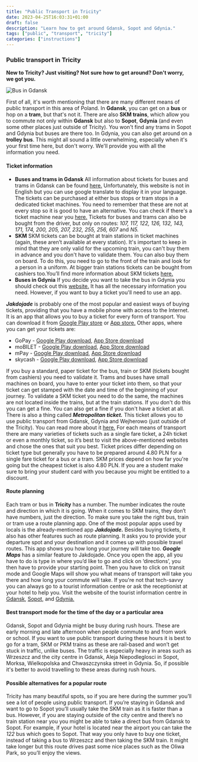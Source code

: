 ```yaml
---
title: "Public Transport in Tricity"
date: 2023-04-25T16:03:31+01:00
draft: false
description: "Learn how to get around Gdansk, Sopot and Gdynia."
tags: ["public", "transport", "tricity"]
categories: ["instructions"]
---
```


### Public transport in Tricity

**New to Tricity? Just visiting? Not sure how to get around?
Don't worry, we got you.**

![Bus in Gdansk](https://download.cloudgdansk.pl/visitgdansk-pl/t/2018032932.jpg)

First of all, it's worth mentioning that there are many different means of public transport in this area of Poland. In **Gdansk**, you can get on a **bus** or hop on a **tram**, but that's not it. There are also **SKM trains**, which allow you to commute not only within **Gdansk** but also to **Sopot**, **Gdynia** (and even some other places just outside of Tricity). You won't find any trams in Sopot and Gdynia but buses are there too. In Gdynia, you can also get around on a **trolley bus**.
This might all sound a little overwhelming, especially when it's your first time here, but don't worry. We'll provide you with all the information you need.

#### Ticket information

* **Buses and trams in Gdansk**
  All information about tickets for buses and trams in Gdansk can be found [here.](https://ztm.gda.pl/bilety/ceny-biletow,a,13) Unfortunately, this website is not in English but you can use google translate to display it in your language. The tickets can be purchased at either bus stops or tram stops in a dedicated ticket machines. You need to remember that these are not at every stop so it is good to have an alternative. You can check if there's a ticket machine near you [here.](https://ztm.gda.pl/bilety?lokalizacja)
Tickets for buses and trams can also be bought from the driver, but only on routes: *107, 117, 122, 126, 132, 143, 171, 174, 200, 205, 207, 232, 255, 256, 607* and *N5.*
* **SKM**
  SKM tickets can be bought at train stations in ticket machines (again, these aren’t available at every station). It's important to keep in mind that they are only valid for the upcoming train, you can't buy them in advance and you don't have to validate them. You can also buy them on board. To do this, you need to go to the front of the train and look for a person in a uniform. At bigger train stations tickets can be bought from cashiers too.You’ll find more information about SKM tickets [here.](https://www.bilety.skm.pkp.pl/en/)
* **Buses in Gdynia**
  If you decide you want to take the bus in Gdynia you should check out this [website.](https://zkmgdynia.pl/bilety-jednorazowe-zkm-w-gdyni-i-metropolitalne-mzkzg#czytaj) It has all the necessary information you need. However, if you want to buy a ticket you'll need to use an app.
  
***Jakdojade*** is probably one of the most popular and easiest ways of buying tickets, providing that you have a mobile phone with access to the Internet. It is an app that allows you to buy a ticket for every form of transport. You can download it from [Google Play store](https://play.google.com/store/apps/details?id=com.citynav.jakdojade.pl.android&hl=en_US) or [App store.](https://apps.apple.com/pl/app/jakdojade-rozk%C5%82ady-jazdy/id506795511?l=pl)
Other apps, where you can get your tickets are:

* GoPay - [Google Play download](https://play.google.com/store/apps/details?id=pl.upaid.gopay), [App Store download](https://apps.apple.com/pl/app/gopay/id1142397033)
* moBILET - [Google Play download](https://play.google.com/store/apps/details?id=pl.mobilet.app), [App Store download](https://apps.apple.com/pl/app/mobilet/id400426247)
* mPay - [Google Play download](https://play.google.com/store/apps/details?id=pl.mpay.app&hl=pl), [App Store download](https://apps.apple.com/pl/app/mpay-p-atnosci-mobilne/id969104510)
* skycash - [Google Play download](https://play.google.com/store/apps/details?id=com.skycash.beta&referrer=utm_source%3Dskycash.com&utm_medium=homepage&utm_content=footer&utm_campaign=skycash.com), [App Store download](https://apps.apple.com/pl/app/skycash/id320226186?l=pl&referrer=utm_source%3Dskycash.com&utm_campaign=skycash.com&utm_content=footer&utm_medium=homepage)
  
If you buy a standard, paper ticket for the bus, train or SKM (tickets bought from cashiers) you need to validate it. Trams and buses have small machines on board, you have to enter your ticket into them, so that your ticket can get stamped with the date and time of the beginning of your journey. To validate a SKM ticket you need to do the same, the machines are not located inside the trains, but at the train stations.
If you don't do this you can get a fine. You can also get a fine if you don't have a ticket at all.
There is also a thing called ***Metropolitan ticket.*** This ticket allows you to use public transport from Gdansk, Gdynia and Wejherowo (just outside of the Tricity). You can read more about it [here.](https://mzkzg.org/bilet-metropolitalny)
For each means of transport there are many varieties of tickets such as a single fare ticket, a 24h ticket or even a monthly ticket, so it’s best to visit the above-mentioned websites and chose the ones that suit you best. Ticket prices differ depending on ticket type but generally you have to be prepared around 4.80 PLN for a single fare ticket for a bus or a tram. SKM prices depend on how far you're going but the cheapest ticket is also 4.80 PLN. If you are a student make sure to bring your student card with you because you might be entitled to a discount.

#### Route planning

Each tram or bus in **Tricity** has a number. The number indicates the route and direction in which it is going. When it comes to SKM trains, they don’t have numbers, just the direction. To make sure you take the right bus, train or tram use a route planning app.
One of the most popular apps used by locals is the already-mentioned app ***Jakdojade.*** Besides buying tickets, it also has other features such as route planning. It asks you to provide your departure spot and your destination and it comes up with possible travel routes. This app shows you how long your journey will take too.
***Google Maps*** has a similar feature to Jakdojade. Once you open the app, all you have to do is type in where you’d like to go and click on ‘directions’, you then have to provide your starting point. Then you have to click on transit mode and Google Maps will show you what means of transport will take you there and how long your commute will take.
If you're not that tech-savvy you can always go to a tourist information centre or ask the receptionist at your hotel to help you. Visit the website of the tourist information centre in [Gdansk](https://visitgdansk.com/en/), [Sopot](https://visit.sopot.pl/en/), and [Gdynia.](https://www.gdynia.pl/turystyczna-en)

#### Best transport mode for the time of the day or a particular area

Gdansk, Sopot and Gdynia might be busy during rush hours. These are early morning and late afternoon when people commute to and from work or school. If you want to use public transport during these hours it is best to go for a tram, SKM or PKM trains as these are rail-based and won’t get stuck in traffic, unlike buses. The traffic is especially heavy in areas such as Wrzeszcz and the city centre in Gdansk, Aleja Niepodleglosci in Sopot, Morksa, Wielkopolska and Chwaszczynska street in Gdynia. So, if possible it's better to avoid travelling to these areas during rush hours.

#### Possible alternatives for a popular route

Tricity has many beautiful spots, so if you are here during the summer you’ll see a lot of people using public transport. If you’re staying in Gdansk and want to go to Sopot you’ll usually take the SKM train as it is faster than a bus. However, if you are staying outside of the city centre and there’s no train station near you you might be able to take a direct bus from Gdansk to Sopot. For example, if your hotel is located near the airport you can take the *122* bus which goes to Sopot. That way you only have to buy one ticket, instead of taking a bus to Wrzeszcz and then taking the SKM train. It might take longer but this route drives past some nice places such as the Oliwa Park, so you’ll enjoy the views.
